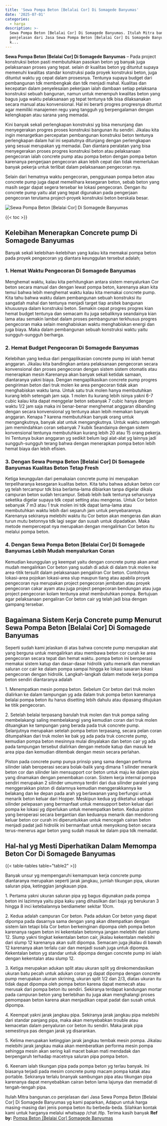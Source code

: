 ```yaml
---
title: 'Sewa Pompa Beton [Belalai Cor] Di Somagede Banyumas'
date: '2025-07-01'
categories:
  - harga
description: >-
  Sewa Pompa Beton [Belalai Cor] Di Somagede Banyumas. Itulah Mitra bangunan.co
  penjelasan dari Jasa Sewa Pompa Beton [Belalai Cor] Di Somagede Banyumas yg
  k...
---
```


**Sewa Pompa Beton \[Belalai Cor\] Di Somagede Banyumas** – Pada project konstruksi beton pasti membutuhkan pasokan beton yg banyak juga pelaksanaan proses yang tepat. selain dr kualitas beton yg dituntut supaya memenuhi kwalitas standar konstruksi pada proyek konstruksi beton, juga dituntut waktu yg cepat dalam prosesnya. Tentunya supaya budget dari pembangunan tdk membengkak dan tdk menjadi mahal. Kualitas dan kecepatan dalam penyelesaian pekerjaan ialah dambaan setiap pelaksana konstruksi sebuah bangunan, namun untuk menempuh kwalitas beton yang bagus juga waktu pelaksanaan yg tepat tentunya tdk bisa dilaksanakan secara manual atau konvensional. Hal ini berarti progres progresnya dituntut agar memiliki manajemen regu yang tangguh yg berpengalaman dengan kelengkapan atau sarana yang memadai.

Kini banyak sekali perlengkapan konstruksi yg bisa menunjang dan menyegerakan progres proses konstruksi bangunan itu sendiri. Jikalau kita ingin menargetkan percepatan pembangunan konstruksi beton tentunya perlengkapan dalam hal ini sepatutnya ditunjang dengan perlengkapan yang sesuai merupakan yg memadai. Dan diantara peralatan yang bisa menyegerakan proses progres konstruksi beton atau pelaksanaan pengecoran ialah concrete pump atau pompa beton dengan pompa beton karenanya pengerjaan pengecoran akan lebih cepat dan tidak memerlukan banyak pekerja untuk terlibat dalam pelaksanaan pengecoran nya.

Selain dari hematnya waktu pengecoran, penggunaan pompa beton atau concrete pump juga dapat memelihara kesegaran beton, sebab beton yang masih segar dapat segera tersebar ke lokasi pengecoran. Dengan itu concrete pump yaitu alat yang tepat digunakan pada pengerjaan pengecoran terutama project-proyek konstruksi beton berskala besar.

![Sewa Pompa Beton [Belalai Cor] Di Somagede Banyumas](/images/sewa-concrete-pump-17.png)

{{< toc >}}

## Kelebihan Menerapkan Concrete pump Di Somagede Banyumas

Banyak sekali kelebihan-kelebihan yang kalau kita memakai pompa beton pada proyek pengecoran yg diantara keunggulan tersebut adalah;

### 1\. Hemat Waktu Pengecoran Di Somagede Banyumas

Menghemat waktu, kalau kita perhitungkan antara sistem menyalurkan Cor beton secara manual dan dengan lewat pompa beton, karenanya akan kita temui bahwa lebih menghemat waktu kalau kita memakai concrete pump. Kita tahu bahwa waktu dalam pembangunan sebuah konstruksi itu sangatlah mahal dan tentunya menjadi target tiap arsitek bangunan khususnya dalam konstruksi beton. Semakin cepat progres progres kian hemat budget tentunya dan semacam itu juga sebaliknya seandainya kian lama atau semakin lambat dalam proses pembangunan terkhusus progres pengecoran maka selain menghabiskan waktu menghabiskan energi dan juga biaya. Maka dalam pembangunan sebuah konstruksi waktu yaitu sungguh-sungguh berharga.

### 2\. Hemat Budget Pengecoran Di Somagede Banyumas

Kelebihan yang kedua dari pengaplikasian concrete pump ini ialah hemat anggaran. Jikalau kita bandingkan antara pelaksanaan pengecoran secara konvensional dan proses pengecoran dengan sistem sistem otomatis atau menerapkan mesin Karenanya akan banyak sekali ketidak samaan, diantaranya yakni biaya. Dengan mengaplikasikan concrete pump progres pengiriman beton dari truk molen ke area pengecoran tidak akan menghabiskan waktu lama. Untuk satu truk molen hanya membutuhkan kurang lebih setengah jam saja. 1 molen itu kurang lebih isinya yakni 6-7 cubic kalau kita dapat menggelar beton sebanyak 7 cubic hanya dengan waktu 1/2 jam saja maka ini benar-benar menghemat anggaran dibanding dengan secara konvensional yg tentunya akan lebih memakan banyak anggaran. Kenapa ? karena membutuhkan banyak orang untuk mengangkutnya, banyak alat untuk mengangkutnya. Untuk waktu setengah jam memindahkan coran sebanyak 7 kubik Seandainya dengan sistem konvensional tentunya membutuhkan kurang lebih 20 atau 15 orang pekerja. Ini Tentunya bukan anggaran yg sedikit belum lagi alat-alat yg lainnya jadi sungguh-sungguh terang bahwa dengan menerapkan pompa beton lebih hemat biaya dan lebih efisien.

### 3\. Dengan Sewa Pompa Beton \[Belalai Cor\] Di Somagede Banyumas Kualitas Beton Tetap Fresh

Ketiga keunggulan dari pemakaian concrete pump ini merupakan terpeliharanya kesegaran kualitas beton. Kita tahu bahwa adukan beton cor yg telah tercampur tdk bisa berlama-lama dibiarkan tanpa digelar dikala campuran beton sudah tercampur. Sebab lebih baik tentunya seharusnya seketika digelar supaya tdk cepat setting atau mengeras. Untuk Cor beton sebanyak 7 m3 atau 1 truk molen ini tdk dapat lama-lama atau membutuhkan waktu lebih dari separuh jam untuk penyebarannya. Karenanya sekiranya melebihi waktu itu Cor beton akan mengeras dan akan turun mutu betonnya tdk lagi segar dan susah untuk dipadatkan. Maka metode mempercepat nya merupakan dengan mengalirkan Cor beton itu melalui pompa beton.

### 4\. Dengan Sewa Pompa Beton \[Belalai Cor\] Di Somagede Banyumas Lebih Mudah menyalurkan Coran

Kemudian keunggulan yg keempat yaitu dengan concrete pump akan amat mudah mengalirkan Cor beton yang sudah di aduk di dalam truk molen ke area-titik tersulit dalam pelaksanaan pengaliran Cor beton. Contohnya lokasi-area pojokan lokasi-area slup maupun tiang atau apabila proyek pengecoran nya merupakan project pengecoran jembatan atau proyek pengecoran cakar ayam atau juga project pengecoran bendungan atau juga project pengecoran kolam tentunya amat membutuhkan pompa. Bertujuan agar pelaksanaan pengaliran Cor beton cair yg telah jadi bisa dengan gampang tersebar.

## Bagaimana Sistem Kerja Concrete pump Menurut Sewa Pompa Beton \[Belalai Cor\] Di Somagede Banyumas

Seperti sudah kami jelaskan di atas bahwa concrete pump merupakan alat yang berguna untuk mengalirkan atau membawa beton cor curah ke area pengecoran secara tepat dan hemat waktu. pompa beton ini beroperasi memakai sistem katup dan dasar-dasar hidrolik yaitu menarik dan menekan saluran cor cair ke dalam pompa sampai hingga ke lokasi sasaran lokasi pengecoran dengan hidrolik. Langkah-langkah dalam metode kerja pompa beton sendiri diantaranya adalah

1\. Menempatkan mesin pompa beton. Sebelum Cor beton dari truk molen dialirkan ke dalam tampungan yg ada dalam truk pompa beton karenanya belalai pompa beton itu harus disetting lebih dahulu atau dipasang ditujukan ke titik pengecoran.

2\. Setelah belalai terpasang barulah truk molen dan truk pompa saling membelakangi saling membelakangi yang kemudian coran dari truk molen dituangkan ke tampungan yang berada pada truk concrete pump. Selanjutnya merupakan setelah pompa beton terpasang, secara pelan coran ditumpahkan dari truk molen ke bak yg ada pada truk concrete pump, kemudian pompa beton mesinnya mulai dinyalakan dan beton cair yg ada pada tampungan tersebut dialirkan dengan metode katup dan masuk ke area pipa dan kemudian ditembak dengan mesin secara perlahan.

Piston pada concrete pump punya prinsip yang sama dengan performa silinder ialah beroperasi secara bolak-balik yang dimana 1 silinder menarik beton cor dan silinder lain mensupport cor beton untuk maju ke dalam pipa yang dinamakan dengan penembakan coran. Sistem kerja internal pompa sendiri merupakan 2 silinder umumnya terdiri dari dua silinder paralel yang menggerakkan piston di dalamnya kemudian menggerakkannya ke belakang dan ke depan pada arah yg berlawanan yang berfungsi untuk menarik beton keluar dari Hopper. Meskipun kedua yg diketahui sebagai silinder pelepasan yang bermanfaat untuk mensupport beton keluar dari pompa ke lokasi yg diperlukan untuk menempatkan beton. Kedua piston yang beroperasi secara bergantian dan keduanya menarik dan mendorong keluar beton cor curah ini diperuntukkan untuk mencegah cairan beton menjadi padat jadi hidrolik ini bermanfaat untuk menyokong beton secara terus-menerus agar beton yang sudah masuk ke dalam pipa tdk memadat.

## Hal-hal yg Mesti Diperhatikan Dalam Memompa Beton Cor Di Somagede Banyumas

{{< table-tables table="table2" >}}

Banyak unsur yg mempengaruhi kemampuan kerja concrete pump diantaranya merupakan seperti jarak jangkau, jumlah tikungan pipa, ukuran saluran pipa, ketinggian jangkauan pipa.

1\. Pertama yakni ukuran saluran pipa yg bagus digunakan pada pompa beton ini lazimnya yaitu pipa kaku yang dihasilkan dari baja yg berukuran 3 hingga 8 inci ketebalannya berdiameter sekitar 10cm.

2\. Kedua adalah campuran Cor beton. Pada adukan Cor beton yang dapat dipompa pada dasarnya sama dengan yang akan ditempatkan dengan sistem lain tetapi bila Cor beton berkeinginan dipompa oleh pompa beton karenanya ragam beton ini kekentalan betonnya jangan melebihi dari slump 12. Slump yakni tingkat kekentalan beton cair, jikalau kekentalan melebihi dari slump 12 karenanya akan sulit dipompa. Semacam juga jikalau di bawah 12 karenanya akan terlalu cair dan menjadi susah juga untuk dipompa. Kekentalan beton yg standar untuk dipompa dengan concrete pump ini ialah dengan kekentalan atau slump 12.

3\. Ketiga merupakan adukan split atau ukuran split yg direkomendasikan ukuran batu pecah untuk adukan coran yg dapat dipompa dengan concrete pump merupakan ukuran skrining, ukuran split 1/2 dan 2/3, diatas ukuran itu tidak dapat dipompa oleh pompa beton karena dapat memecah atau merusak dari pompa beton itu sendiri. Sekiranya terdapat kandungan mortar pada campuran beton yang berlebihan itu juga akan menghalangi proses pemompaan beton karena akan menjadikan cepat padat dan susah untuk dipompa.

4\. Keempat yakni jarak jangkau pipa. Sekiranya jarak jangkau pipa melebihi dari standar panjang pipa, maka akan menyebabkan trouble atau kemacetan dalam penyaluran cor beton itu sendiri. Maka jarak pipa semestinya pas dengan jarak yg disarankan.

5\. Kelima merupakan ketinggian jarak jangkau tembak mesin pompa. Jikalau melebihi jarak jangkau maka akan memberatkan performa mesin pompa sehingga mesin akan sering kali macet bakan mati mendadak dan berpengaruh terhadap macetnya saluran pipa pompa beton.

6\. Keenam ialah tikungan pipa pada pompa beton yg terlau banyak. Ini biasanya terjadi pada mesim concrete pump macam pompa katak atau portable. Sekiranya terlalu bnanyak sambungan pipa atau tikungan pipa karenanya dapat menyebabkan cairan beton lama lajunya dan memadat di tengah-tengah pipa.

Itulah Mitra bangunan.co penjelasan dari Jasa Sewa Pompa Beton \[Belalai Cor\] Di Somagede Banyumas yg kami paparkan, Adapun untuk harga masing-masing dari jenis pompa beton itu berbeda-beda. Silahkan kontak kami untuk harganya melalui whatsapp /chat /tlp. Terima kasih banyak
**Ref by:** [Pompa Beton [Belalai Cor] Somagede Banyumas](https://id.wikipedia.org/wiki/Pompa)
